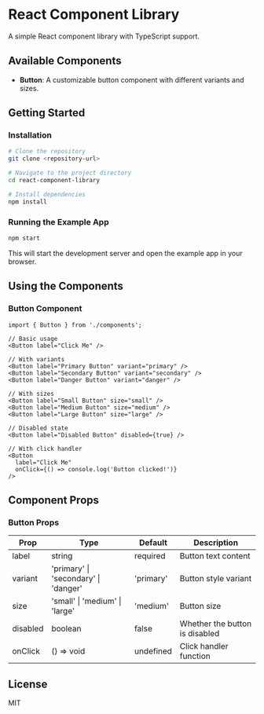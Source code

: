 # React Component Library

A simple React component library with TypeScript support.

## Available Components

- **Button**: A customizable button component with different variants and sizes.

## Getting Started

### Installation

```bash
# Clone the repository
git clone <repository-url>

# Navigate to the project directory
cd react-component-library

# Install dependencies
npm install
```

### Running the Example App

```bash
npm start
```

This will start the development server and open the example app in your browser.

## Using the Components

### Button Component

```tsx
import { Button } from './components';

// Basic usage
<Button label="Click Me" />

// With variants
<Button label="Primary Button" variant="primary" />
<Button label="Secondary Button" variant="secondary" />
<Button label="Danger Button" variant="danger" />

// With sizes
<Button label="Small Button" size="small" />
<Button label="Medium Button" size="medium" />
<Button label="Large Button" size="large" />

// Disabled state
<Button label="Disabled Button" disabled={true} />

// With click handler
<Button
  label="Click Me"
  onClick={() => console.log('Button clicked!')}
/>
```

## Component Props

### Button Props

| Prop     | Type                                 | Default   | Description                    |
| -------- | ------------------------------------ | --------- | ------------------------------ |
| label    | string                               | required  | Button text content            |
| variant  | 'primary' \| 'secondary' \| 'danger' | 'primary' | Button style variant           |
| size     | 'small' \| 'medium' \| 'large'       | 'medium'  | Button size                    |
| disabled | boolean                              | false     | Whether the button is disabled |
| onClick  | () => void                           | undefined | Click handler function         |

## License

MIT
